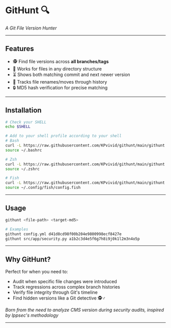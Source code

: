 # GitHunt 🔍  
*A Git File Version Hunter*  

---

## Features  
- 🕵️ Find file versions across **all branches/tags**  
- 📂 Works for files in any directory structure  
- ⏳ Shows both matching commit and next newer version  
- 🔄 Tracks file renames/moves through history  
- 🔒 MD5 hash verification for precise matching  

---

## Installation  
```bash
# Check your SHELL
echo $SHELL

# Add to your shell profile according to your shell
# Bash
curl -L https://raw.githubusercontent.com/KPvivid/githunt/main/githunt.sh >> ~/.bashrc
source ~/.bashrc

# Zsh
curl -L https://raw.githubusercontent.com/KPvivid/githunt/main/githunt.sh >> ~/.zshrc
source ~/.zshrc

# Fish
curl -L https://raw.githubusercontent.com/KPvivid/githunt/main/githunt.sh >> ~/.config/fish/config.fish
source ~/.config/fish/config.fish
```

---

## Usage  
```bash
githunt <file-path> <target-md5>

# Examples
githunt config.yml d41d8cd98f00b204e9800998ecf8427e
githunt src/app/security.py a1b2c3d4e5f6g7h8i9j0k1l2m3n4o5p
```


---

## Why GitHunt?  
Perfect for when you need to:  
- Audit when specific file changes were introduced  
- Track regressions across complex branch histories  
- Verify file integrity through Git's timeline  
- Find hidden versions like a Git detective 🕵️♂️  

*Born from the need to analyze CMS version during security audits, inspired by Ippsec's methodology*

---